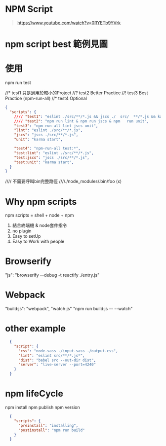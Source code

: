 # NPM Script
> https://www.youtube.com/watch?v=0RYETb9YVrk

# npm script best 範例見圖

# 使用
npm run test

//* test1 只是適用於較小的Project
//? test2 Better Practice
//! test3 Best Practice  (npm-run-all)
//* test4 Optional
```json
{
  "scripts": {
    //// "test1": "eslint ./src/**/*.js && jscs ./  src/  **/*.js && karma start",
    //// "test2": "npm run lint & npm run jscs & npm   run unit",
    "test3": "npm-run-all lint jscs unit",
    "lint": "eslint ./src/**/*.js",
    "jscs": "jscs ./src/**/*.js",
    "unit": "karma start",

    "test4": "npm-run-all test:*",
    "test:lint": "eslint ./src/**/*.js",
    "test:jscs": "jscs ./src/**/*.js",
    "test:unit": "karma start",
  }
}
```
//// 不需要呼叫bin完整路徑
////./node_modules/.bin/foo (x)

# Why npm scripts 
npm scripts = shell + node + npm
1. 結合終端機 & node套件指令
2. no plugin
3. Easy to setUp
4. Easy to Work with people

# Browserify
"js": "browserify --debug -t reactify ./entry.js"

# Webpack
"build:js": "webpack",
"watch:js" "npm run build:js -- --watch"

# other example
```json
  {
    "script": {
      "css": "node-sass ./input.sass ./output.css",
      "lint": "eslint src/**/*.js*",
      "dist": "babel src --out-dir dist",
      "server": "live-server --port=4240"
    }
  }
```
# npm lifeCycle
npm install 
npm publish
npm version

```json
  {
    "scripts": {
      "preinstall": "installing",
      "postinstall": "npm run build"
    }
  }
```

